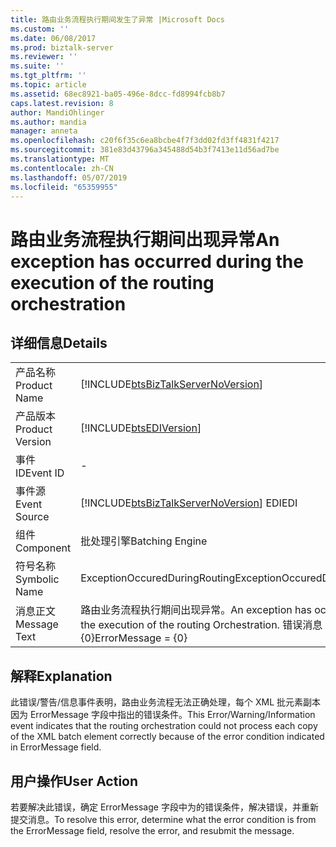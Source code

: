 ```yaml
---
title: 路由业务流程执行期间发生了异常 |Microsoft Docs
ms.custom: ''
ms.date: 06/08/2017
ms.prod: biztalk-server
ms.reviewer: ''
ms.suite: ''
ms.tgt_pltfrm: ''
ms.topic: article
ms.assetid: 68ec8921-ba05-496e-8dcc-fd8994fcb8b7
caps.latest.revision: 8
author: MandiOhlinger
ms.author: mandia
manager: anneta
ms.openlocfilehash: c20f6f35c6ea8bcbe4f7f3dd02fd3ff4831f4217
ms.sourcegitcommit: 381e83d43796a345488d54b3f7413e11d56ad7be
ms.translationtype: MT
ms.contentlocale: zh-CN
ms.lasthandoff: 05/07/2019
ms.locfileid: "65359955"
---
```

# <a name="an-exception-has-occurred-during-the-execution-of-the-routing-orchestration"></a><span data-ttu-id="1465d-102">路由业务流程执行期间出现异常</span><span class="sxs-lookup"><span data-stu-id="1465d-102">An exception has occurred during the execution of the routing orchestration</span></span>
## <a name="details"></a><span data-ttu-id="1465d-103">详细信息</span><span class="sxs-lookup"><span data-stu-id="1465d-103">Details</span></span>  
  
|                 |                                                                                                |
|-----------------|------------------------------------------------------------------------------------------------|
|  <span data-ttu-id="1465d-104">产品名称</span><span class="sxs-lookup"><span data-stu-id="1465d-104">Product Name</span></span>   |       [!INCLUDE[btsBizTalkServerNoVersion](../includes/btsbiztalkservernoversion-md.md)]       |
| <span data-ttu-id="1465d-105">产品版本</span><span class="sxs-lookup"><span data-stu-id="1465d-105">Product Version</span></span> |                   [!INCLUDE[btsEDIVersion](../includes/btsediversion-md.md)]                   |
|    <span data-ttu-id="1465d-106">事件 ID</span><span class="sxs-lookup"><span data-stu-id="1465d-106">Event ID</span></span>     |                                               -                                                |
|  <span data-ttu-id="1465d-107">事件源</span><span class="sxs-lookup"><span data-stu-id="1465d-107">Event Source</span></span>   |     [!INCLUDE[btsBizTalkServerNoVersion](../includes/btsbiztalkservernoversion-md.md)] <span data-ttu-id="1465d-108">EDI</span><span class="sxs-lookup"><span data-stu-id="1465d-108">EDI</span></span>     |
|    <span data-ttu-id="1465d-109">组件</span><span class="sxs-lookup"><span data-stu-id="1465d-109">Component</span></span>    |                                        <span data-ttu-id="1465d-110">批处理引擎</span><span class="sxs-lookup"><span data-stu-id="1465d-110">Batching Engine</span></span>                                         |
|  <span data-ttu-id="1465d-111">符号名称</span><span class="sxs-lookup"><span data-stu-id="1465d-111">Symbolic Name</span></span>  |                                 <span data-ttu-id="1465d-112">ExceptionOccuredDuringRouting</span><span class="sxs-lookup"><span data-stu-id="1465d-112">ExceptionOccuredDuringRouting</span></span>                                  |
|  <span data-ttu-id="1465d-113">消息正文</span><span class="sxs-lookup"><span data-stu-id="1465d-113">Message Text</span></span>   | <span data-ttu-id="1465d-114">路由业务流程执行期间出现异常。</span><span class="sxs-lookup"><span data-stu-id="1465d-114">An exception has occured during the execution of the routing Orchestration.</span></span> <span data-ttu-id="1465d-115">错误消息 = {0}</span><span class="sxs-lookup"><span data-stu-id="1465d-115">ErrorMessage = {0}</span></span> |
  
## <a name="explanation"></a><span data-ttu-id="1465d-116">解释</span><span class="sxs-lookup"><span data-stu-id="1465d-116">Explanation</span></span>  
 <span data-ttu-id="1465d-117">此错误/警告/信息事件表明，路由业务流程无法正确处理，每个 XML 批元素副本因为 ErrorMessage 字段中指出的错误条件。</span><span class="sxs-lookup"><span data-stu-id="1465d-117">This Error/Warning/Information event indicates that the routing orchestration could not process each copy of the XML batch element correctly because of the error condition indicated in ErrorMessage field.</span></span>  
  
## <a name="user-action"></a><span data-ttu-id="1465d-118">用户操作</span><span class="sxs-lookup"><span data-stu-id="1465d-118">User Action</span></span>  
 <span data-ttu-id="1465d-119">若要解决此错误，确定 ErrorMessage 字段中为的错误条件，解决错误，并重新提交消息。</span><span class="sxs-lookup"><span data-stu-id="1465d-119">To resolve this error, determine what the error condition is from the ErrorMessage field, resolve the error, and resubmit the message.</span></span>